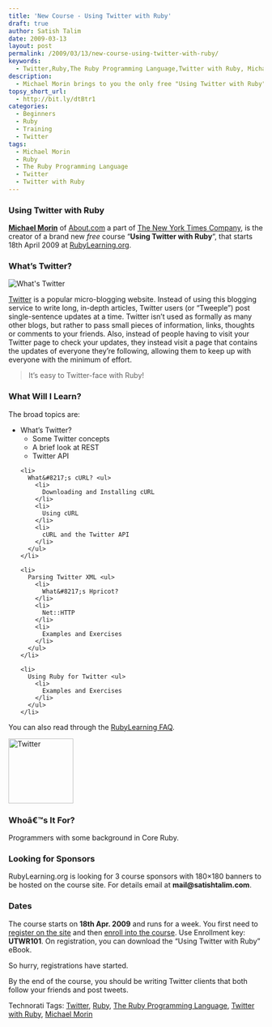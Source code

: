```yaml
---
title: 'New Course - Using Twitter with Ruby'
draft: true
author: Satish Talim
date: 2009-03-13
layout: post
permalink: /2009/03/13/new-course-using-twitter-with-ruby/
keywords:
  - Twitter,Ruby,The Ruby Programming Language,Twitter with Ruby, Michael Morin,Using Twitter with Ruby
description:
  - Michael Morin brings to you the only free "Using Twitter with Ruby" course at RubyLearning.org
topsy_short_url:
  - http://bit.ly/dtBtr1
categories:
  - Beginners
  - Ruby
  - Training
  - Twitter
tags:
  - Michael Morin
  - Ruby
  - The Ruby Programming Language
  - Twitter
  - Twitter with Ruby
---
```

<div>
  <h3>
    Using Twitter with Ruby
  </h3>
  
  <p class="update">
    <b><a href="http://twitter.com/uzimonkey">Michael Morin</a></b> of <a href="http://ruby.about.com/b/">About.com</a> a part of <a href="http://www.nytco.com/">The New York Times Company</a>, is the creator of a brand new <em>free</em> course &#8220;<strong>Using Twitter with Ruby</strong>&#8220;, that starts 18th April 2009 at <a href="http://rubylearning.org/">RubyLearning.org</a>.
  </p>
  
  <h3>
    What&#8217;s Twitter?
  </h3>
  
  <p>
    <img class="alignright" src="http://www.gapingvoid.com/history76156-thumb.jpg" alt="What's Twitter" title="Credit: http://twitter.pbwiki.com/Comedy" />
  </p>
  
  <p>
    <a href="http://twitter.com/home">Twitter</a> is a popular micro-blogging website. Instead of using this blogging service to write long, in-depth articles, Twitter users (or &#8220;Tweeple&#8221;) post single-sentence updates at a time. Twitter isn&#8217;t used as formally as many other blogs, but rather to pass small pieces of information, links, thoughts or comments to your friends. Also, instead of people having to visit your Twitter page to check your updates, they instead visit a page that contains the updates of everyone they&#8217;re following, allowing them to keep up with everyone with the minimum of effort.
  </p>
  
  <blockquote class="right">
    <p>
      It&#8217;s easy to Twitter-face with Ruby!
    </p>
  </blockquote>
  
  <h3>
    What Will I Learn?
  </h3>
  
  <p>
    The broad topics are:
  </p>
  
  <ul>
    <li>
      What&#8217;s Twitter? <ul>
        <li>
          Some Twitter concepts
        </li>
        <li>
          A brief look at REST
        </li>
        <li>
          Twitter API
        </li>
      </ul>
    </li>
    
    <li>
      What&#8217;s cURL? <ul>
        <li>
          Downloading and Installing cURL
        </li>
        <li>
          Using cURL
        </li>
        <li>
          cURL and the Twitter API
        </li>
      </ul>
    </li>
    
    <li>
      Parsing Twitter XML <ul>
        <li>
          What&#8217;s Hpricot?
        </li>
        <li>
          Net::HTTP
        </li>
        <li>
          Examples and Exercises
        </li>
      </ul>
    </li>
    
    <li>
      Using Ruby for Twitter <ul>
        <li>
          Examples and Exercises
        </li>
      </ul>
    </li>
  </ul>
  
  <p>
    You can also read through the <a href="http://rubylearning.com/satishtalim/faq.html">RubyLearning FAQ</a>.
  </p>
  
  <p>
    <img class="alignright" src="http://rubylearning.com/images/icon_d.png" alt="Twitter" title="http://twitter.com/IndianGuru" width="128" height="128" />
  </p>
  
  <h3>
    Whoâ€™s It For?
  </h3>
  
  <p>
    Programmers with some background in Core Ruby.
  </p>
  
  <h3>
    Looking for Sponsors
  </h3>
  
  <p>
    RubyLearning.org is looking for 3 course sponsors with 180&#215;180 banners to be hosted on the course site. For details email at <b>mail@satishtalim.com</b>.
  </p>
  
  <h3>
    Dates
  </h3>
  
  <p>
    The course starts on <b>18th Apr. 2009</b> and runs for a week. You first need to <a href="http://rubylearning.org/">register on the site</a> and then <a href="http://rubylearning.org/class/course/view.php?id=30">enroll into the course</a>. Use Enrollment key: <b>UTWR101</b>. On registration, you can download the &#8220;Using Twitter with Ruby&#8221; eBook.
  </p>
  
  <p>
    So hurry, registrations have started.
  </p>
  
  <p class="alert">
    By the end of the course, you should be writing Twitter clients that both follow your friends and post tweets.
  </p>
</div>

Technorati Tags: <a href="http://technorati.com/tag/Twitter" rel="tag">Twitter</a>, <a href="http://technorati.com/tag/Ruby" rel="tag">Ruby</a>, <a href="http://technorati.com/tag/The+Ruby+Programming+Language" rel="tag">The Ruby Programming Language</a>, <a href="http://technorati.com/tag/Twitter+with+Ruby" rel="tag">Twitter with Ruby</a>, <a href="http://technorati.com/tag/Michael+Morin" rel="tag"> Michael Morin</a>
